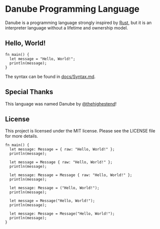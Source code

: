 # Danube Programming Language

Danube is a programming language strongly inspired by [Rust](https://github.com/rust-lang/rust/), but it is an interpreter language without a lifetime and ownership model.

## Hello, World!

```danube
fn main() {
  let message = "Hello, World!";
  println(message);
}
```

The syntax can be found in [docs/Syntax.md](./docs/Syntax.md).

## Special Thanks

This language was named Danube by [@thehighestend](https://github.com/thehighestend)!

## License

This project is licensed under the MIT license. Please see the LICENSE file for more details.

```danube
fn main() {
  let message: Message = { raw: "Hello, World!" };
  println(message);

  let message = Message { raw: "Hello, World!" };
  println(message);

  let message: Message = Message { raw: "Hello, World!" };
  println(message);

  let message: Message = ("Hello, World!");
  println(message);

  let message = Message("Hello, World!");
  println(message);

  let message: Message = Message("Hello, World!");
  println(message);
}
```
